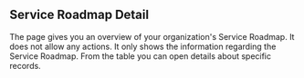 ## Service Roadmap Detail

The page gives you an overview of your organization's Service Roadmap. It does not allow any actions. It only shows the information regarding the Service Roadmap. From the table you can open details about specific records.

